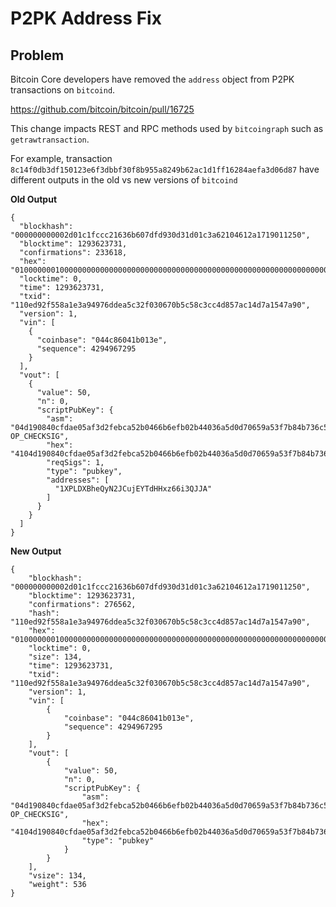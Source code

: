 # P2PK Address Fix

## Problem

Bitcoin Core developers have removed the `address` object from P2PK transactions on `bitcoind`. 

https://github.com/bitcoin/bitcoin/pull/16725

This change impacts REST and RPC methods used by `bitcoingraph` such as `getrawtransaction`.

For example, transaction `8c14f0db3df150123e6f3dbbf30f8b955a8249b62ac1d1ff16284aefa3d06d87` 
have different outputs in the old vs new versions of `bitcoind`
    
**Old Output**
    
    {
      "blockhash": "000000000002d01c1fccc21636b607dfd930d31d01c3a62104612a1719011250",
      "blocktime": 1293623731,
      "confirmations": 233618,
      "hex": "01000000010000000000000000000000000000000000000000000000000000000000000000ffffffff07044c86041b013effffffff0100f2052a01000000434104d190840cfdae05af3d2febca52b0466b6efb02b44036a5d0d70659a53f7b84b736c5a05ed81e90af70985d59ffb3d1b91364f70b4d2b3b7553e177b1ceaff322ac00000000",
      "locktime": 0,
      "time": 1293623731,
      "txid": "110ed92f558a1e3a94976ddea5c32f030670b5c58c3cc4d857ac14d7a1547a90",
      "version": 1,
      "vin": [
        {
          "coinbase": "044c86041b013e",
          "sequence": 4294967295
        }
      ],
      "vout": [
        {
          "value": 50,
          "n": 0,
          "scriptPubKey": {
            "asm": "04d190840cfdae05af3d2febca52b0466b6efb02b44036a5d0d70659a53f7b84b736c5a05ed81e90af70985d59ffb3d1b91364f70b4d2b3b7553e177b1ceaff322 OP_CHECKSIG",
            "hex": "4104d190840cfdae05af3d2febca52b0466b6efb02b44036a5d0d70659a53f7b84b736c5a05ed81e90af70985d59ffb3d1b91364f70b4d2b3b7553e177b1ceaff322ac",
            "reqSigs": 1,
            "type": "pubkey",
            "addresses": [
              "1XPLDXBheQyN2JCujEYTdHHxz66i3QJJA"
            ]
          }
        }
      ]
    }

**New Output**
    
    {
        "blockhash": "000000000002d01c1fccc21636b607dfd930d31d01c3a62104612a1719011250",
        "blocktime": 1293623731,
        "confirmations": 276562,
        "hash": "110ed92f558a1e3a94976ddea5c32f030670b5c58c3cc4d857ac14d7a1547a90",
        "hex": "01000000010000000000000000000000000000000000000000000000000000000000000000ffffffff07044c86041b013effffffff0100f2052a01000000434104d190840cfdae05af3d2febca52b0466b6efb02b44036a5d0d70659a53f7b84b736c5a05ed81e90af70985d59ffb3d1b91364f70b4d2b3b7553e177b1ceaff322ac00000000",
        "locktime": 0,
        "size": 134,
        "time": 1293623731,
        "txid": "110ed92f558a1e3a94976ddea5c32f030670b5c58c3cc4d857ac14d7a1547a90",
        "version": 1,
        "vin": [
            {
                "coinbase": "044c86041b013e",
                "sequence": 4294967295
            }
        ],
        "vout": [
            {
                "value": 50,
                "n": 0,
                "scriptPubKey": {
                    "asm": "04d190840cfdae05af3d2febca52b0466b6efb02b44036a5d0d70659a53f7b84b736c5a05ed81e90af70985d59ffb3d1b91364f70b4d2b3b7553e177b1ceaff322 OP_CHECKSIG",
                    "hex": "4104d190840cfdae05af3d2febca52b0466b6efb02b44036a5d0d70659a53f7b84b736c5a05ed81e90af70985d59ffb3d1b91364f70b4d2b3b7553e177b1ceaff322ac",
                    "type": "pubkey"
                }
            }
        ],
        "vsize": 134,
        "weight": 536
    }

